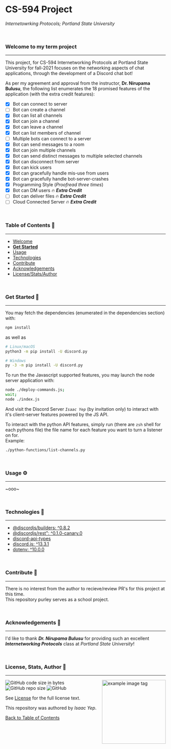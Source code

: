 # **CS-594 Project**
*Internetowrking Protocols; Portland State University*

<br />

### Welcome to my term project
<hr>

This project, for CS-594 Internetworking Protocols at Portland State University for fall-2021 focuses on the networking aspects of chat applications, through the development of a Discord chat bot!

As per my agreement and approval from the instructor, **Dr. Nirupama Bulusu**, the following list enumerates the 18 promised features of the application (with the extra credit features):

- [X] Bot can connect to server
- [ ] Bot can create a channel
- [X] Bot can list all channels
- [X] Bot can join a channel
- [X] Bot can leave a channel
- [X] Bot can list members of channel
- [ ] Multiple bots can connect to a server
- [X] Bot can send messages to a room
- [X] Bot can join multiple channels
- [X] Bot can send distinct messages to multiple selected channels
- [X] Bot can disconnect from server
- [X] Bot can kick users
- [X] Bot can gracefully handle mis-use from users
- [X] Bot can gracefully handle bot-server-crashes
- [X] Programming Style (*Proofread three times*)
- [X] Bot can DM users 🔥 ***Extra Credit***
- [ ] Bot can deliver files 🔥 ***Extra Credit***
- [ ] Cloud Connected Server 🔥 ***Extra Credit***

<br />

### **Table of Contents** 📖
<hr>

  - [Welcome](#welcome-to-my-term-project)
  - [**Get Started**](#get-started-)
  - [Usage](#usage-)
  - [Technologies](#technologies-)
  - [Contribute](#Contribute-)
  - [Acknowledgements](#acknowledgements-)
  - [License/Stats/Author](#license-stats-author-)

<br />

### Get Started 🚀
<hr>

You may fetch the dependencies (enumerated in the dependencies section) with:
```bash
npm install
```
as well as
```bash
# Linux/macOS
python3 -m pip install -U discord.py

# Windows
py -3 -m pip install -U discord.py
```

To run the the Javascript supported features, you may launch the node server application with:
```bash
node ./deploy-commands.js;
wait;
node ./index.js
```
And visit the Discord Server *`Isaac Yep`* (by invitation only) to interact with it's client-server features powered by the JS API.

To interact with the python API features, simply run (there are `zsh` shell for each pythons file) the file name for each feature you want to turn a listener on for. \
Example:
```bash
./python-functions/list-channels.py
```

<br />

### Usage ⚙
<hr>

~ooo~

<br />

### Technologies 🧰
<hr>

  - [@discordjs/builders: ^0.8.2](https://www.npmjs.com/package/@discordjs/builders)
  - [@discordjs/rest": ^0.1.0-canary.0](https://www.npmjs.com/package/@discordjs/rest)
  - [discord-api-types](https://www.npmjs.com/package/discord-api-types)
  - [discord.js: ^13.3.1](https://discord.js.org/#/docs/main/stable/general/welcome)
  - [dotenv: ^10.0.0](https://www.npmjs.com/package/dotenv)

<br />

### Contribute 🤝
<hr>

There is no interest from the author to recieve/review PR's for this project at this time. \
This repository purley serves as a school project.

<br />

### Acknowledgements 💙
<hr>

I'd like to thank ***Dr. Nirupama Bulusu*** for providing such an excellent ***Internetworking Protocols*** class at *Portland State University*!

<br />

### License, Stats, Author 📜
<hr>

<img align="right" alt="example image tag" src="https://i.imgur.com/jtNwEWu.png" width="200" />

<!-- badge cluster -->

![GitHub code size in bytes](https://img.shields.io/github/languages/code-size/anthonybench/cs594-project)
![GitHub repo size](https://img.shields.io/github/repo-size/anthonybench/cs594-project)
![GitHub](https://img.shields.io/github/license/anthonybench/cs594-project)

<!-- / -->
See [License](https://opensource.org/licenses/MIT) for the full license text.

This repository was authored by *Isaac Yep*.

[Back to Table of Contents](#table-of-contents-)